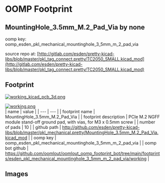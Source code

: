 # OOMP Footprint  
## MountingHole_3.5mm_M.2_Pad_Via  by none  
  
oomp key: oomp_esden_pkl_mechanical_mountinghole_3_5mm_m_2_pad_via  
  
source repo at: [http://gitlab.com/esden/pretty-kicad-libs/blob/master/pkl_tag_connect.pretty/TC2050_SMALL.kicad_mod](http://gitlab.com/esden/pretty-kicad-libs/blob/master/pkl_tag_connect.pretty/TC2050_SMALL.kicad_mod)  
## Footprint  
  
[![working_kicad_pcb_3d.png](working_kicad_pcb_3d_600.png)](working_kicad_pcb_3d.png)  
  
[![working.png](working_600.png)](working.png)  
| name | value | 
| --- | --- | 
| footprint name | MountingHole_3.5mm_M.2_Pad_Via | 
| footprint description | PCIe M.2 NGFF module stand-off ground pad, with vias, for M3 x 0.5mm screw | 
| number of pads | 10 | 
| github path | http://github.com/esden/pretty-kicad-libs/blob/master/pkl_mechanical.pretty/MountingHole_3.5mm_M.2_Pad_Via.kicad_mod | 
| oomp key | oomp_esden_pkl_mechanical_mountinghole_3_5mm_m_2_pad_via | 
| oomp bot github | https://github.com/oomlout/oomlout_oomp_footprint_bot/tree/main/footprints/esden_pkl_mechanical_mountinghole_3_5mm_m_2_pad_via/working | 
## Images  
